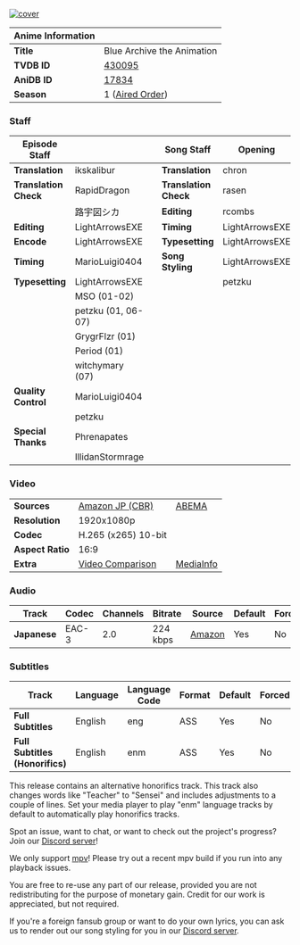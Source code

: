 [![cover][cover-art]][anidb-id]

| Anime Information |                               |
| ----------------- | ----------------------------- |
| **Title**         | Blue Archive the Animation    |
| **TVDB ID**       | [430095][tvdb-id]             |
| **AniDB ID**      | [17834][anidb-id]             |
| **Season**        | 1 ([Aired Order][tvdb-order]) |

### Staff

| Episode Staff         |                    |     | Song Staff            | Opening        | Ending         |
| --------------------- | ------------------ | --- | --------------------- | -------------- | -------------- |
| **Translation**       | ikskalibur         |     | **Translation**       | chron          | chron          |
| **Translation Check** | RapidDragon        |     | **Translation Check** | rasen          | rasen          |
|                       | 路宇図シカ         |     | **Editing**           | rcombs         | rcombs         |
| **Editing**           | LightArrowsEXE     |     | **Timing**            | LightArrowsEXE | LightArrowsEXE |
| **Encode**            | LightArrowsEXE     |     | **Typesetting**       | LightArrowsEXE | JohnnyZB       |
| **Timing**            | MarioLuigi0404     |     | **Song Styling**      | LightArrowsEXE | LightArrowsEXE |
| **Typesetting**       | LightArrowsEXE     |     |                       | petzku         | petzku         |
|                       | MSO (01-02)        |     |                       |                |                |
|                       | petzku (01, 06-07) |     |                       |                |                |
|                       | GrygrFlzr (01)     |     |                       |                |                |
|                       | Period (01)        |     |                       |                |                |
|                       | witchymary (07)    |     |                       |                |                |
| **Quality Control**   | MarioLuigi0404     |     |                       |                |                |
|                       | petzku             |     |                       |                |                |
| **Special Thanks**    | Phrenapates        |     |                       |                |                |
|                       | IllidanStormrage   |     |                       |                |                |

### Video

|                  |                              |                        |
| ---------------- | ---------------------------- | ---------------------- |
| **Sources**      | [Amazon JP (CBR)][amazon]    | [ABEMA][abema]         |
| **Resolution**   | 1920x1080p                   |                        |
| **Codec**        | H.265 (x265) 10-bit          |                        |
| **Aspect Ratio** | 16:9                         |                        |
| **Extra**        | [Video Comparison][slowpics] | [MediaInfo][mediainfo] |

### Audio

| Track        | Codec | Channels | Bitrate  | Source           | Default | Forced |
| ------------ | ----- | -------- | -------- | ---------------- | ------- | ------ |
| **Japanese** | EAC-3 | 2.0      | 224 kbps | [Amazon][amazon] | Yes     | No     |

### Subtitles

| Track                           | Language | Language Code | Format | Default | Forced |
| ------------------------------- | -------- | ------------- | ------ | ------- | ------ |
| **Full Subtitles**              | English  | eng           | ASS    | Yes     | No     |
| **Full Subtitles (Honorifics)** | English  | enm           | ASS    | Yes     | No     |

This release contains an alternative honorifics track.
This track also changes words like "Teacher" to "Sensei" and includes adjustments to a couple of lines.
Set your media player to play "enm" language tracks by default to automatically play honorifics tracks.

Spot an issue, want to chat, or want to check out the project's progress? Join our [Discord server][discord]!

We only support [mpv][]! Please try out a recent mpv build if you run into any playback issues.

You are free to re-use any part of our release,
provided you are not redistributing for the purpose of monetary gain.
Credit for our work is appreciated, but not required.

If you're a foreign fansub group or want to do your own lyrics,
you can ask us to render out our song styling for you in our [Discord server][discord].

[//]: <> (Info)
[cover-art]: https://cdn-eu.anidb.net/images/main/298708.jpg
[tvdb-id]: https://thetvdb.com/series/blue-archive-the-animation
[anidb-id]: https://anidb.net/anime/17834
[tvdb-order]: https://thetvdb.com/series/blue-archive-the-animation/allseasons/official

[//]: <> (Sources)
[amazon]: https://nyaa.si/?f=0&c=0_0&q=Blue+Archive+The+Animation+1080p+WEB+NanDesuKa+AMZN
[abema]: https://nyaa.si/?f=0&c=0_0&q=Ioroid+Blue+Archive+the+Animation+ABEMA+WEB-DL

[//]: <> (Encode info)
[slowpics]: https://slow.pics/c/1GXUOKNh
[mediainfo]: https://paste2.org/5s8jUaDL

[//]: <> (Other)
[discord]: https://discord.gg/dk7aadV
[mpv]: https://mpv.io/
